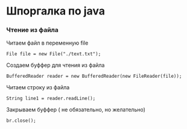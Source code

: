 # Шпоргалка по java
### Чтение из файла
Читаем файл в переменную file
```
File file = new File("./text.txt");
```
Создаем буффер для чтения из файла
```
BufferedReader reader = new BufferedReader(new FileReader(file));
```
Читаем строку из файла
```
String line1 = reader.readLine();
```
Закрываем буффер ( не обязательно, но желательно)
```
br.close();
```
